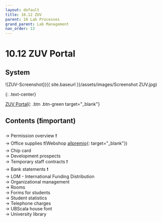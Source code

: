 ```yaml
---
layout: default
title: 10.12 ZUV
parent: 10 Lab Processes
grand_parent: Lab Management
nav_order: 13
---
```


# 10.12 ZUV Portal

## System

![ZUV-Screenshot]({{ site.baseurl }}/assets/images/Screenshot ZUV.jpg)  

{: .text-center}

[ZUV Portal](https://zuvportal.uni-bamberg.de/){: .btn .btn-green target="_blank"}

## Contents (❗important)

→ Permission overview ❗  
→ Office supplies ❗(Webshop [allpremio](https://allpremio.privatepilot.de/allpremio/uni-bamberg/){: target="_blank"})  
→ Chip card  
→ Development prospects  
→ Temporary staff contracts ❗  
→ Bank statements ❗  
→ LOM - International Funding Distribution  
→ Organizational management  
→ Rooms  
→ Forms for students  
→ Student statistics  
→ Telephone charges  
→ UBScala house font  
→ University library  
